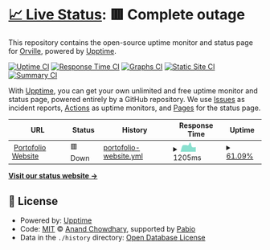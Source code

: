 # [📈 Live Status](https://uptime.neonddroid.com): <!--live status--> **🟥 Complete outage**

This repository contains the open-source uptime monitor and status page for [Orville](neonddroid.com), powered by [Upptime](https://github.com/upptime/upptime).

[![Uptime CI](https://github.com/Orville610/RvilleUptime/workflows/Uptime%20CI/badge.svg)](https://github.com/Orville610/RvilleUptime/actions?query=workflow%3A%22Uptime+CI%22)
[![Response Time CI](https://github.com/Orville610/RvilleUptime/workflows/Response%20Time%20CI/badge.svg)](https://github.com/Orville610/RvilleUptime/actions?query=workflow%3A%22Response+Time+CI%22)
[![Graphs CI](https://github.com/Orville610/RvilleUptime/workflows/Graphs%20CI/badge.svg)](https://github.com/Orville610/RvilleUptime/actions?query=workflow%3A%22Graphs+CI%22)
[![Static Site CI](https://github.com/Orville610/RvilleUptime/workflows/Static%20Site%20CI/badge.svg)](https://github.com/Orville610/RvilleUptime/actions?query=workflow%3A%22Static+Site+CI%22)
[![Summary CI](https://github.com/Orville610/RvilleUptime/workflows/Summary%20CI/badge.svg)](https://github.com/Orville610/RvilleUptime/actions?query=workflow%3A%22Summary+CI%22)

With [Upptime](https://upptime.js.org), you can get your own unlimited and free uptime monitor and status page, powered entirely by a GitHub repository. We use [Issues](https://github.com/Orville610/RvilleUptime/issues) as incident reports, [Actions](https://github.com/Orville610/RvilleUptime/actions) as uptime monitors, and [Pages](https://uptime.neonddroid.com) for the status page.

<!--start: status pages-->
<!-- This summary is generated by Upptime (https://github.com/upptime/upptime) -->
<!-- Do not edit this manually, your changes will be overwritten -->
<!-- prettier-ignore -->
| URL | Status | History | Response Time | Uptime |
| --- | ------ | ------- | ------------- | ------ |
| <img alt="" src="https://icons.duckduckgo.com/ip3/neonddroid.com.ico" height="13"> [Portofolio Website](https://neonddroid.com) | 🟥 Down | [portofolio-website.yml](https://github.com/Orville610/RvilleUptime/commits/HEAD/history/portofolio-website.yml) | <details><summary><img alt="Response time graph" src="./graphs/portofolio-website/response-time-week.png" height="20"> 1205ms</summary><br><a href="https://uptime.neonddroid.com/history/portofolio-website"><img alt="Response time 1211" src="https://img.shields.io/endpoint?url=https%3A%2F%2Fraw.githubusercontent.com%2FOrville610%2FRvilleUptime%2FHEAD%2Fapi%2Fportofolio-website%2Fresponse-time.json"></a><br><a href="https://uptime.neonddroid.com/history/portofolio-website"><img alt="24-hour response time 1148" src="https://img.shields.io/endpoint?url=https%3A%2F%2Fraw.githubusercontent.com%2FOrville610%2FRvilleUptime%2FHEAD%2Fapi%2Fportofolio-website%2Fresponse-time-day.json"></a><br><a href="https://uptime.neonddroid.com/history/portofolio-website"><img alt="7-day response time 1205" src="https://img.shields.io/endpoint?url=https%3A%2F%2Fraw.githubusercontent.com%2FOrville610%2FRvilleUptime%2FHEAD%2Fapi%2Fportofolio-website%2Fresponse-time-week.json"></a><br><a href="https://uptime.neonddroid.com/history/portofolio-website"><img alt="30-day response time 1188" src="https://img.shields.io/endpoint?url=https%3A%2F%2Fraw.githubusercontent.com%2FOrville610%2FRvilleUptime%2FHEAD%2Fapi%2Fportofolio-website%2Fresponse-time-month.json"></a><br><a href="https://uptime.neonddroid.com/history/portofolio-website"><img alt="1-year response time 1211" src="https://img.shields.io/endpoint?url=https%3A%2F%2Fraw.githubusercontent.com%2FOrville610%2FRvilleUptime%2FHEAD%2Fapi%2Fportofolio-website%2Fresponse-time-year.json"></a></details> | <details><summary><a href="https://uptime.neonddroid.com/history/portofolio-website">61.09%</a></summary><a href="https://uptime.neonddroid.com/history/portofolio-website"><img alt="All-time uptime 97.74%" src="https://img.shields.io/endpoint?url=https%3A%2F%2Fraw.githubusercontent.com%2FOrville610%2FRvilleUptime%2FHEAD%2Fapi%2Fportofolio-website%2Fuptime.json"></a><br><a href="https://uptime.neonddroid.com/history/portofolio-website"><img alt="24-hour uptime 1.34%" src="https://img.shields.io/endpoint?url=https%3A%2F%2Fraw.githubusercontent.com%2FOrville610%2FRvilleUptime%2FHEAD%2Fapi%2Fportofolio-website%2Fuptime-day.json"></a><br><a href="https://uptime.neonddroid.com/history/portofolio-website"><img alt="7-day uptime 61.09%" src="https://img.shields.io/endpoint?url=https%3A%2F%2Fraw.githubusercontent.com%2FOrville610%2FRvilleUptime%2FHEAD%2Fapi%2Fportofolio-website%2Fuptime-week.json"></a><br><a href="https://uptime.neonddroid.com/history/portofolio-website"><img alt="30-day uptime 91.05%" src="https://img.shields.io/endpoint?url=https%3A%2F%2Fraw.githubusercontent.com%2FOrville610%2FRvilleUptime%2FHEAD%2Fapi%2Fportofolio-website%2Fuptime-month.json"></a><br><a href="https://uptime.neonddroid.com/history/portofolio-website"><img alt="1-year uptime 97.74%" src="https://img.shields.io/endpoint?url=https%3A%2F%2Fraw.githubusercontent.com%2FOrville610%2FRvilleUptime%2FHEAD%2Fapi%2Fportofolio-website%2Fuptime-year.json"></a></details>

<!--end: status pages-->

[**Visit our status website →**](https://uptime.neonddroid.com)

## 📄 License

- Powered by: [Upptime](https://github.com/upptime/upptime)
- Code: [MIT](./LICENSE) © [Anand Chowdhary](https://anandchowdhary.com), supported by [Pabio](https://pabio.com)
- Data in the `./history` directory: [Open Database License](https://opendatacommons.org/licenses/odbl/1-0/)
